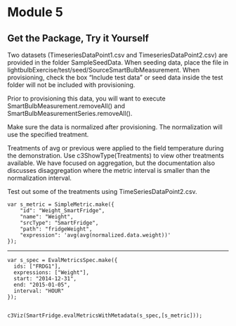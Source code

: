 # Module 5

## Get the Package, Try it Yourself

Two datasets (TimeseriesDataPoint1.csv and TimeseriesDataPoint2.csv) are provided in the folder SampleSeedData.  When seeding data, place the file in lightbulbExercise/test/seed/SourceSmartBulbMeasurement.  When provisioning, check the box “Include test data” or seed data inside the test folder will not be included with provisioning. 

Prior to provisioning this data, you will want to execute SmartBulbMeasurement.removeAll() and SmartBulbMeasurementSeries.removeAll(). 

Make sure the data is normalized after provisioning.  The normalization will use the specified treatment. 

Treatments of avg or previous were applied to the field temperature during the demonstration.  Use c3ShowType(Treatments) to view other treatments available.  We have focused on aggregation, but the documentation also discusses disaggregation where the metric interval is smaller than the normalization interval. 

Test out some of the treatments using TimeSeriesDataPoint2.csv. 

```
var s_metric = SimpleMetric.make({ 
    "id": "Weight_SmartFridge", 
    "name": "Weight", 
    "srcType": "SmartFridge",   
    "path": "fridgeWeight", 
    "expression": 'avg(avg(normalized.data.weight))' 
}); 
```
-----------------------------------------------------

```
var s_spec = EvalMetricsSpec.make({ 
  ids: ["FRDG1"], 
  expressions: ["Weight"], 
  start: "2014-12-31", 
  end: "2015-01-05", 
  interval: "HOUR" 
}); 


c3Viz(SmartFridge.evalMetricsWithMetadata(s_spec,[s_metric])); 
```
